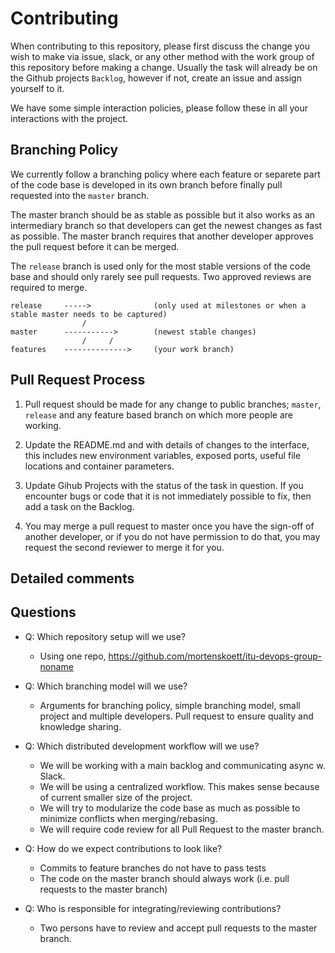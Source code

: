 # Contributing

When contributing to this repository, please first discuss the change you wish to make via issue,
slack, or any other method with the work group of this repository before making a change.
Usually the task will already be on the Github projects `Backlog`, however if not, create an issue and 
assign yourself to it.

We have some simple interaction policies, please follow these in all your interactions with the project.

## Branching Policy
We currently follow a branching policy where each feature or separete part of the code base is developed 
in its own branch before finally pull requested into the `master` branch. 

The master branch should be as stable as possible but it also works as an intermediary branch so that 
developers can get the newest changes as fast as possible. The master branch requires that another developer
approves the pull request before it can be merged.

The `release` branch is used only for the most stable versions of the code base and should only rarely
see pull requests. Two approved reviews are required to merge.

```
release		----->				(only used at milestones or when a stable master needs to be captured)
				/
master	 	----------->		(newest stable changes)
				/     /
features	-------------->		(your work branch)
```

## Pull Request Process

1. Pull request should be made for any change to public branches; `master`, `release` and any
feature based branch on which more people are working.

2. Update the README.md and with details of changes to the interface, this includes new environment 
   variables, exposed ports, useful file locations and container parameters.

3. Update Gihub Projects with the status of the task in question. If you encounter bugs or code that
	it is not immediately possible to fix, then add a task on the Backlog.

4. You may merge a pull request to master once you have the sign-off of another developer, or if you 
   do not have permission to do that, you may request the second reviewer to merge it for you.



## Detailed comments

## Questions

- Q: Which repository setup will we use?
  - Using one repo, https://github.com/mortenskoett/itu-devops-group-noname

- Q: Which branching model will we use?
  - Arguments for branching policy, simple branching model, small project and multiple developers. Pull request 
  to ensure quality and knowledge sharing.

- Q: Which distributed development workflow will we use?
  - We will be working with a main backlog and communicating async w. Slack.
  - We will be using a centralized workflow. This makes sense because of current smaller size of the project.
  - We will try to modularize the code base as much as possible to minimize conflicts when merging/rebasing.
  - We will require code review for all Pull Request to the master branch.
  
- Q: How do we expect contributions to look like?
  - Commits to feature branches do not have to pass tests
  - The code on the master branch should always work (i.e. pull requests to the master branch)
  
- Q: Who is responsible for integrating/reviewing contributions?
  - Two persons have to review and accept pull requests to the master branch.

